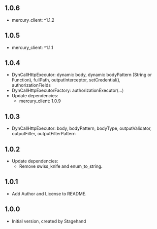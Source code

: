 ## 1.0.6

- mercury_client: ^1.1.2

## 1.0.5

- mercury_client: ^1.1.1

## 1.0.4

- DynCallHttpExecutor: dynamic body, dynamic bodyPattern (String or Function), fullPath, outputInterceptor, setCredential(), authorizationFields
- DynCallHttpExecutorFactory: authorizationExecutor(...)
- Update dependencies:
    - mercury_client: 1.0.9
    
## 1.0.3

- DynCallHttpExecutor: body, bodyPattern, bodyType, outputValidator, outputFilter, outputFilterPattern

## 1.0.2

- Update dependencies:
    - Remove swiss_knife and enum_to_string.
    
## 1.0.1

- Add Author and License to README.

## 1.0.0

- Initial version, created by Stagehand
